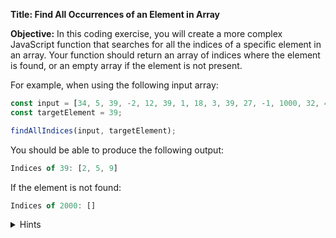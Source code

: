 **Title: Find All Occurrences of an Element in Array**

**Objective:**
In this coding exercise, you will create a more complex JavaScript function that searches for all the indices of a specific element in an array. Your function should return an array of indices where the element is found, or an empty array if the element is not present.

For example, when using the following input array:
```js
const input = [34, 5, 39, -2, 12, 39, 1, 18, 3, 39, 27, -1, 1000, 32, 4, 9];
const targetElement = 39;

findAllIndices(input, targetElement);
```

You should be able to produce the following output:
```js
Indices of 39: [2, 5, 9]
```

If the element is not found:
```js
Indices of 2000: []
```

<details>
<summary>Hints</summary>
  
1. Create a function `findAllIndices(arr, target)` that accepts an array `arr` and a target element `target` to search for.
2. Initialize an empty array `indices` to store the indices where the element is found.
3. Use a for loop to iterate through the elements of the array `arr`.
4. Inside the loop, check if the current element is equal to the `target`.
5. If the current element is equal to the `target`, push the current index into the `indices` array.
6. After the loop, console log the `indices` array.
</details>